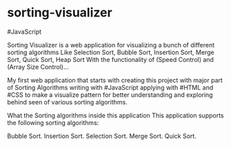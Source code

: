 # sorting-visualizer

#JavaScript

Sorting Visualizer is a web application for visualizing a bunch of different sorting algorithms Like Selection Sort, Bubble Sort, Insertion Sort, Merge Sort, Quick Sort, Heap Sort With the functionality of (Speed Control) and (Array Size Control)...

My first web application that starts with creating this project with major part of Sorting Algorithms writing with #JavaScript applying with #HTML and #CSS to make a visualize pattern for better understanding and exploring behind seen of various sorting algorithms.

What the Sorting algorithms inside this application
This application supports the following sorting algorithms:

Bubble Sort.
Insertion Sort.
Selection Sort.
Merge Sort.
Quick Sort.
